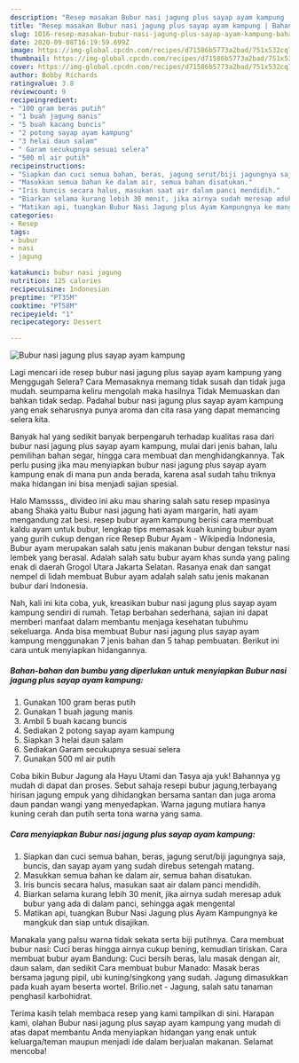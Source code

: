 ```yaml
---
description: "Resep masakan Bubur nasi jagung plus sayap ayam kampung | Bahan Membuat Bubur nasi jagung plus sayap ayam kampung Yang Sedap"
title: "Resep masakan Bubur nasi jagung plus sayap ayam kampung | Bahan Membuat Bubur nasi jagung plus sayap ayam kampung Yang Sedap"
slug: 1016-resep-masakan-bubur-nasi-jagung-plus-sayap-ayam-kampung-bahan-membuat-bubur-nasi-jagung-plus-sayap-ayam-kampung-yang-sedap
date: 2020-09-08T16:19:59.699Z
image: https://img-global.cpcdn.com/recipes/d71586b5773a2bad/751x532cq70/bubur-nasi-jagung-plus-sayap-ayam-kampung-foto-resep-utama.jpg
thumbnail: https://img-global.cpcdn.com/recipes/d71586b5773a2bad/751x532cq70/bubur-nasi-jagung-plus-sayap-ayam-kampung-foto-resep-utama.jpg
cover: https://img-global.cpcdn.com/recipes/d71586b5773a2bad/751x532cq70/bubur-nasi-jagung-plus-sayap-ayam-kampung-foto-resep-utama.jpg
author: Bobby Richards
ratingvalue: 3.8
reviewcount: 9
recipeingredient:
- "100 gram beras putih"
- "1 buah jagung manis"
- "5 buah kacang buncis"
- "2 potong sayap ayam kampung"
- "3 helai daun salam"
- " Garam secukupnya sesuai selera"
- "500 ml air putih"
recipeinstructions:
- "Siapkan dan cuci semua bahan, beras, jagung serut/biji jagungnya saja, buncis, dan sayap ayam yang sudah direbus setengah matang."
- "Masukkan semua bahan ke dalam air, semua bahan disatukan."
- "Iris buncis secara halus, masukan saat air dalam panci mendidih."
- "Biarkan selama kurang lebih 30 menit, jika airnya sudah meresap aduk bubur yang ada di dalam panci, sehingga agak mengental"
- "Matikan api, tuangkan Bubur Nasi Jagung plus Ayam Kampungnya ke mangkuk dan siap untuk disajikan."
categories:
- Resep
tags:
- bubur
- nasi
- jagung

katakunci: bubur nasi jagung 
nutrition: 125 calories
recipecuisine: Indonesian
preptime: "PT35M"
cooktime: "PT58M"
recipeyield: "1"
recipecategory: Dessert

---
```



![Bubur nasi jagung plus sayap ayam kampung](https://img-global.cpcdn.com/recipes/d71586b5773a2bad/751x532cq70/bubur-nasi-jagung-plus-sayap-ayam-kampung-foto-resep-utama.jpg)

Lagi mencari ide resep bubur nasi jagung plus sayap ayam kampung yang Menggugah Selera? Cara Memasaknya memang tidak susah dan tidak juga mudah. seumpama keliru mengolah maka hasilnya Tidak Memuaskan dan bahkan tidak sedap. Padahal bubur nasi jagung plus sayap ayam kampung yang enak seharusnya punya aroma dan cita rasa yang dapat memancing selera kita.

Banyak hal yang sedikit banyak berpengaruh terhadap kualitas rasa dari bubur nasi jagung plus sayap ayam kampung, mulai dari jenis bahan, lalu pemilihan bahan segar, hingga cara membuat dan menghidangkannya. Tak perlu pusing jika mau menyiapkan bubur nasi jagung plus sayap ayam kampung enak di mana pun anda berada, karena asal sudah tahu triknya maka hidangan ini bisa menjadi sajian spesial.

Halo Mamssss,, divideo ini aku mau sharing salah satu resep mpasinya abang Shaka yaitu Bubur nasi jagung hati ayam margarin, hati ayam mengandung zat besi. resep bubur ayam kampung berisi cara membuat kaldu ayam untuk bubur, lengkap tips memasak kuah kuning bubur ayam yang gurih cukup dengan rice Resep Bubur Ayam - Wikipedia Indonesia, Bubur ayam merupakan salah satu jenis makanan bubur dengan tekstur nasi lembek yang berasal. Adalah salah satu bubur ayam khas sunda yang paling enak di daerah Grogol Utara Jakarta Selatan. Rasanya enak dan sangat nempel di lidah membuat Bubur ayam adalah salah satu jenis makanan bubur dari Indonesia.


Nah, kali ini kita coba, yuk, kreasikan bubur nasi jagung plus sayap ayam kampung sendiri di rumah. Tetap berbahan sederhana, sajian ini dapat memberi manfaat dalam membantu menjaga kesehatan tubuhmu sekeluarga. Anda bisa membuat Bubur nasi jagung plus sayap ayam kampung menggunakan 7 jenis bahan dan 5 tahap pembuatan. Berikut ini cara untuk menyiapkan hidangannya.

<!--inarticleads1-->

##### Bahan-bahan dan bumbu yang diperlukan untuk menyiapkan Bubur nasi jagung plus sayap ayam kampung:

1. Gunakan 100 gram beras putih
1. Gunakan 1 buah jagung manis
1. Ambil 5 buah kacang buncis
1. Sediakan 2 potong sayap ayam kampung
1. Siapkan 3 helai daun salam
1. Sediakan  Garam secukupnya sesuai selera
1. Gunakan 500 ml air putih


Coba bikin Bubur Jagung ala Hayu Utami dan Tasya aja yuk! Bahannya yg mudah di dapat dan proses. Sebut sahaja resepi bubur jagung,terbayang hirisan jagung empuk yang dihidangkan bersama santan dan juga aroma daun pandan wangi yang menyedapkan. Warna jagung mutiara hanya kuning cerah dan putih serta tona warna yang sama. 

<!--inarticleads2-->

##### Cara menyiapkan Bubur nasi jagung plus sayap ayam kampung:

1. Siapkan dan cuci semua bahan, beras, jagung serut/biji jagungnya saja, buncis, dan sayap ayam yang sudah direbus setengah matang.
1. Masukkan semua bahan ke dalam air, semua bahan disatukan.
1. Iris buncis secara halus, masukan saat air dalam panci mendidih.
1. Biarkan selama kurang lebih 30 menit, jika airnya sudah meresap aduk bubur yang ada di dalam panci, sehingga agak mengental
1. Matikan api, tuangkan Bubur Nasi Jagung plus Ayam Kampungnya ke mangkuk dan siap untuk disajikan.


Manakala yang palsu warna tidak sekata serta biji putihnya. Cara membuat bubur nasi: Cuci beras hingga airnya cukup bening, kemudian tiriskan. Cara membuat bubur ayam Bandung: Cuci bersih beras, lalu masak dengan air, daun salam, dan sedikit Cara membuat bubur Manado: Masak beras bersama jagung pipil, ubi kuning/singkong yang sudah. Jagung dimasukkan pada kuah ayam beserta wortel. Brilio.net - Jagung, salah satu tanaman penghasil karbohidrat. 

Terima kasih telah membaca resep yang kami tampilkan di sini. Harapan kami, olahan Bubur nasi jagung plus sayap ayam kampung yang mudah di atas dapat membantu Anda menyiapkan hidangan yang enak untuk keluarga/teman maupun menjadi ide dalam berjualan makanan. Selamat mencoba!
